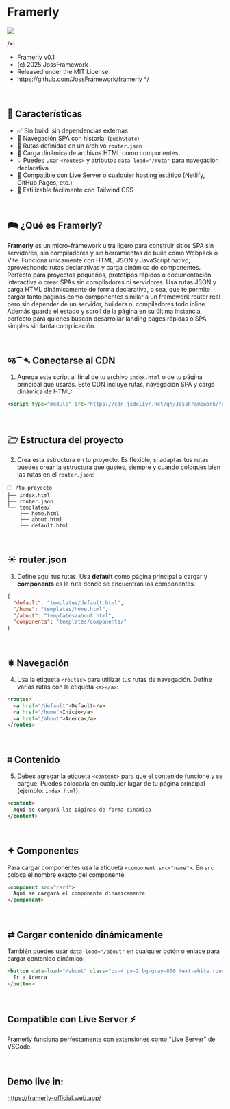 # Framerly
[![](https://data.jsdelivr.com/v1/package/gh/JossFramework/framerly/badge)](https://www.jsdelivr.com/package/gh/JossFramework/framerly)

/*!
 * Framerly v0.1
 * (c) 2025 JossFramework
 * Released under the MIT License
 * https://github.com/JossFramework/framerly
 */

<br>

## 🚀 Características

- ✅ Sin build, sin dependencias externas  
- 🔄 Navegación SPA con historial (`pushState`)  
- 📄 Rutas definidas en un archivo `router.json`  
- 🧩 Carga dinámica de archivos HTML como componentes  
- 💡 Puedes usar `<routes>` y atributos `data-load="/ruta"` para navegación declarativa  
- 🎯 Compatible con Live Server o cualquier hosting estático (Netlify, GitHub Pages, etc.)  
- 🎨 Estilizable fácilmente con Tailwind CSS  


<br>

## 🗪 ¿Qué es Framerly?
**Framerly** es un micro-framework ultra ligero para construir sitios SPA sin servidores, sin compiladores y sin herramientas de build como Webpack o Vite.
Funciona únicamente con HTML, JSON y JavaScript nativo, aprovechando rutas declarativas y carga dinámica de componentes. Perfecto para proyectos pequeños, prototipos rápidos o documentación interactiva o crear SPAs sin compiladores ni servidores. Usa rutas JSON y carga HTML dinámicamente de forma declarativa, o sea, que te permite cargar tanto páginas como componentes similar a un framework router real pero sin depender de un servidor, builders ni compiladores todo inline. Además guarda el estado y scroll de la página en su última instancia, perfecto para quienes buscan desarrollar landing pages rápidas o SPA simples sin tanta complicación.


<br>

## જ⁀➴ Conectarse al CDN

1. Agrega este script al final de tu archivo `index.html` o de tu página principal que usarás. Este CDN incluye rutas, navegación SPA y carga dinámica de HTML:

```html
<script type="module" src="https://cdn.jsdelivr.net/gh/JossFramework/framerly@v1.0.0/framerly.js"></script>
```

<br>

## 🗁 Estructura del proyecto

2. Crea esta estructura en tu proyecto. Es flexible, si adaptas tus rutas puedes crear la estructura que gustes, siempre y cuando coloques bien las rutas en el `router.json`:

```
🗀 /tu-proyecto
├── index.html
├── router.json
└── templates/
    ├── home.html
    ├── about.html
    └── default.html
```

<br>

## ☀︎ router.json

3. Define aquí tus rutas. Usa **default** como página principal a cargar y **components** es la ruta donde se encuentran los componentes.

```json
{
  "default": "templates/default.html",
  "/home": "templates/home.html",
  "/about": "templates/about.html",
  "components": "templates/components/"
}
```

<br>

## ✵ Navegación

4. Usa la etiqueta `<routes>` para utilizar tus rutas de navegación. Define varias rutas con la etiqueta `<a></a>`:

```html
<routes>
  <a href="/default">Default</a>
  <a href="/home">Inicio</a>
  <a href="/about">Acerca</a>
</routes>
```

<br>

## ⌗ Contenido

5. Debes agregar la etiqueta `<content>` para que el contenido funcione y se cargue. Puedes colocarla en cualquier lugar de tu página principal (ejemplo: `index.html`):

```html
<content>
  Aquí se cargará las páginas de forma dinámica
</content>
```

<br>

## ✦ Componentes

Para cargar componentes usa la etiqueta `<component src="name">`. En `src` coloca el nombre exacto del componente:

```html
<component src="card">
  Aquí se cargará el componente dinámicamente
</component>
```


<br>

## ⇄ Cargar contenido dinámicamente

También puedes usar `data-load="/about"` en cualquier botón o enlace para cargar contenido dinámico:

```html
<button data-load="/about" class="px-4 py-2 bg-gray-800 text-white rounded">
  Ir a Acerca
</button>
```

<br>

## Compatible con Live Server ⚡

Framerly funciona perfectamente con extensiones como "Live Server" de VSCode.

<br>

## Demo live in:
https://framerly-official.web.app/

<br>
